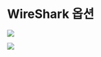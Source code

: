 # WireShark 옵션

![](<../../../.gitbook/assets/kakaotalk\_image\_2021-01-15-00-15-15 (1).png>)

![](../../../.gitbook/assets/kakaotalk\_image\_2021-01-15-00-15-19.png)
